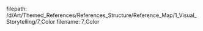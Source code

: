 filepath: /d/Art/Themed_References/References_Structure/Reference_Map/1_Visual_Storytelling/7_Color
filename: 7_Color

